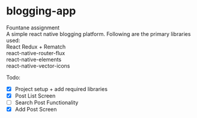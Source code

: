 # blogging-app

Fountane assignment\
A simple react native blogging platform.
Following are the primary libraries used:\
React Redux + Rematch\
react-native-router-flux\
react-native-elements\
react-native-vector-icons

Todo:

- [x] Project setup + add required libraries
- [x] Post List Screen
- [ ] Search Post Functionality
- [x] Add Post Screen
